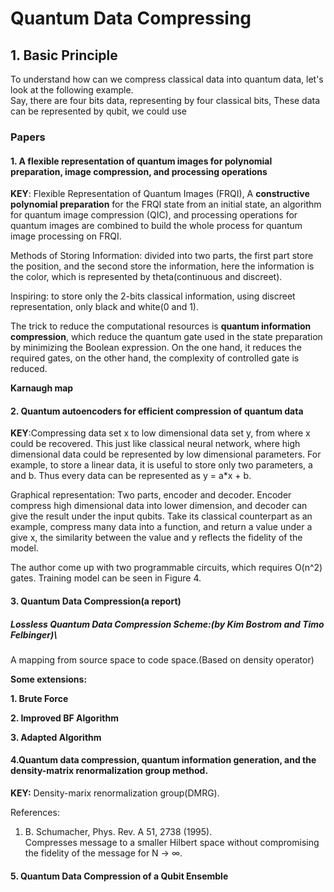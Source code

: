 # Quantum Data Compressing
## 1. Basic Principle
To understand how can we compress classical data into quantum data, let's look at the following example.\
Say, there are four bits data, representing by four classical bits, 
These data can be represented by qubit, we could use 



### Papers
#### 1. A flexible representation of quantum images for polynomial preparation, image compression, and processing operations
__KEY__: Flexible Representation of Quantum Images (FRQI), A __constructive polynomial preparation__ for the FRQI state from an initial
state, an algorithm for quantum image compression (QIC), and processing operations
for quantum images are combined to build the whole process for quantum image processing on FRQI.

Methods of Storing Information: divided into two parts, the first part store the position, and the second 
store the information, here the information is the color, which is represented by theta(continuous and discreet).

Inspiring: to store only the 2-bits classical information, using discreet representation, only black and white(0 and 1).

The trick to reduce the computational resources is __quantum information compression__, which reduce the quantum 
gate used in the state preparation by minimizing the Boolean expression. On the one hand, it reduces the required gates, on the 
other hand, the complexity of controlled gate is reduced.

__Karnaugh map__

#### 2. Quantum autoencoders for efficient compression of quantum data
__KEY__:Compressing data set x to low dimensional data set y, from where x could be recovered. This just like classical 
neural network, where high dimensional data could be represented by low dimensional parameters. For example, to store a linear 
data, it is useful to store only two parameters, a and b. Thus every data can be represented as y = a*x + b. 

Graphical representation: Two parts, encoder and decoder. Encoder compress high dimensional data into lower dimension, and decoder
 can give the result under the input qubits. Take its classical counterpart as an example, compress many data into a function,
 and return a value under a give x, the similarity between the value and y reflects the fidelity of the model.
 
The author come up with two programmable circuits, which requires O(n^2) gates. Training model can be seen in Figure 4.


#### 3. Quantum Data Compression(a report)
##### Lossless Quantum Data Compression Scheme:(by Kim Bostrom and Timo Felbinger)\
A mapping from source space to code space.(Based on density operator)

__Some extensions:__

__1. Brute Force__

__2. Improved BF Algorithm__

__3. Adapted Algorithm__


#### 4.Quantum	data	compression, quantum information	generation,	and	the	density-matrix renormalization	group method.
__KEY:__ Density-marix renormalization group(DMRG).

References:
1. B. Schumacher, Phys. Rev. A 51, 2738 (1995).\
Compresses message to a smaller Hilbert space without compromising the fidelity of the message for N → ∞.

#### 5. Quantum Data Compression of a Qubit Ensemble

